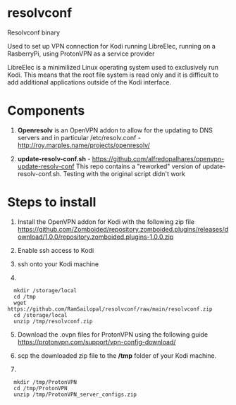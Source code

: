# resolvconf

Resolvconf binary

Used to set up VPN connection for Kodi running LibreElec, running on a RasberryPi, using ProtonVPN as a service provider

LibreElec is a minimilized Linux operating system used to exclusively run Kodi. This means that the root file system is read only and it is difficult to add additional applications outside of the Kodi interface.

# Components
 
1) **Openresolv** is an OpenVPN addon to allow for the updating to DNS servers and in particular /etc/resolv.conf - http://roy.marples.name/projects/openresolv/

2) **update-resolv-conf.sh** - https://github.com/alfredopalhares/openvpn-update-resolv-conf This repo contains a "reworked" version of update-resolv-conf.sh. Testing with the original script didn't work

# Steps to install

1) Install the OpenVPN addon for Kodi with the following zip file https://github.com/Zomboided/repository.zomboided.plugins/releases/download/1.0.0/repository.zomboided.plugins-1.0.0.zip

2) Enable ssh access to Kodi

3) ssh onto your Kodi machine

4) 

      mkdir /storage/local
      cd /tmp
      wget https://github.com/RamSailopal/resolvconf/raw/main/resolvconf.zip
      cd /storage/local
      unzip /tmp/resolvconf.zip
      
5) Download the .ovpn files for ProtonVPN using the following guide https://protonvpn.com/support/vpn-config-download/

6) scp the downloaded zip file to the **/tmp** folder of your Kodi machine.

7)    

      mkdir /tmp/ProtonVPN
      cd /tmp/ProtonVPN
      unzip /tmp/ProtonVPN_server_configs.zip
      



